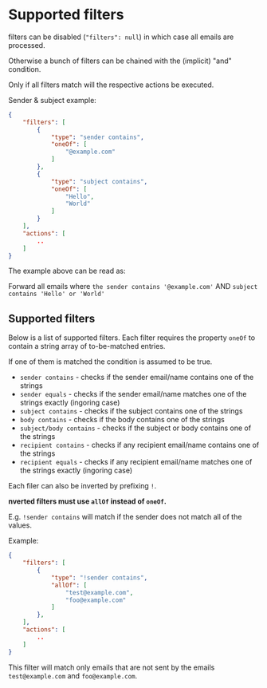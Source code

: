# Supported filters

filters can be disabled (`"filters": null`) in which case all emails are processed.

Otherwise a bunch of filters can be chained with the (implicit) "and" condition.

Only if all filters match will the respective actions be executed.

Sender & subject example:
``` json
{
    "filters": [
        {
            "type": "sender contains",
            "oneOf": [
                "@example.com"
            ]   
        },
        {
            "type": "subject contains",
            "oneOf": [
                "Hello",
                "World"
            ]
        }
    ],
    "actions": [
        ..
    ]
}
```

The example above can be read as:

Forward all emails where `the sender contains '@example.com'` AND `subject contains 'Hello' or 'World'`

## Supported filters

Below is a list of supported filters. Each filter requires the property `oneOf` to contain a string array of to-be-matched entries.

If one of them is matched the condition is assumed to be true.

* `sender contains` - checks if the sender email/name contains one of the strings
* `sender equals` - checks if the sender email/name matches one of the strings exactly (ingoring case)
* `subject contains` - checks if the subject contains one of the strings
* `body contains` - checks if the body contains one of the strings
* `subject/body contains` - checks if the subject or body contains one of the strings
* `recipient contains` - checks if any recipient email/name contains one of the strings
* `recipient equals` - checks if any recipient email/name matches one of the strings exactly (ingoring case)

Each filer can also be inverted by prefixing `!`.

**nverted filters must use `allOf` instead of `oneOf`.**

E.g. `!sender contains` will match if the sender does not match all of the values.

Example:

``` json
{
    "filters": [
        {
            "type": "!sender contains",
            "allOf": [
                "test@example.com",
                "foo@example.com"
            ]   
        },
    ],
    "actions": [
        ..
    ]
}
```

This filter will match only emails that are not sent by the emails `test@example.com` and `foo@example.com`.

